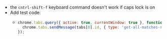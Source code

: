 - the `cntrl-shift-f` keyboard command doesn't work if caps lock is on
- Add test code:
    - ```js
      chrome.tabs.query({ active: true, currentWindow: true }, function (tabs) {
        chrome.tabs.sendMessage(tabs[0].id, { type: 'get-all-matches-req' });
      });
    ```
